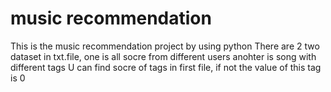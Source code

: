 # music recommendation
This is the music recommendation project by using python
There are 2 two dataset in txt.file, one is all socre from different users
anohter is song with different tags
U can find socre of tags in first file, if not the value of this tag is 0
